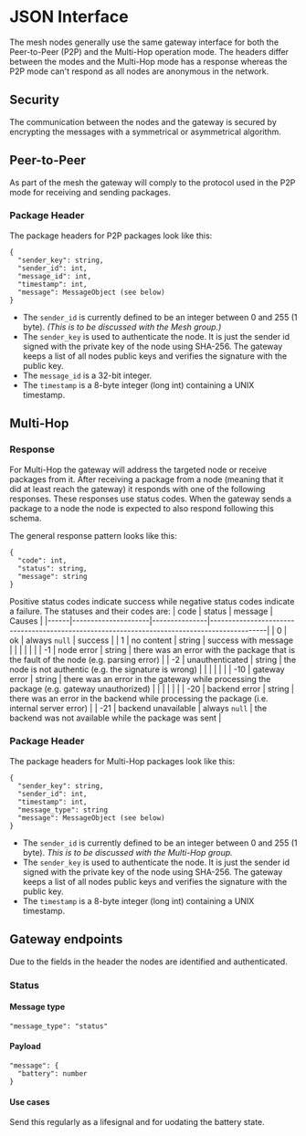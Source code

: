# JSON Interface
The mesh nodes generally use the same gateway interface for both the Peer-to-Peer (P2P) and the Multi-Hop operation mode. The headers differ between the modes and the Multi-Hop mode has a response whereas the P2P mode can't respond as all nodes are anonymous in the network.

## Security
The communication between the nodes and the gateway is secured by encrypting the messages with a symmetrical or asymmetrical algorithm.

## Peer-to-Peer
As part of the mesh the gateway will comply to the protocol used in the P2P mode for receiving and sending packages.

### Package Header
The package headers for P2P packages look like this:
```
{
  "sender_key": string,
  "sender_id": int,
  "message_id": int,
  "timestamp": int,
  "message": MessageObject (see below)
}
```
- The `sender_id` is currently defined to be an integer between 0 and 255 (1 byte). _(This is to be discussed with the Mesh group.)_
- The `sender_key` is used to authenticate the node. It is just the sender id signed with the private key of the node using SHA-256. The gateway keeps a list of all nodes public keys and verifies the signature with the public key.
- The `message_id` is a 32-bit integer.
- The `timestamp` is a 8-byte integer (long int) containing a UNIX timestamp.

## Multi-Hop

### Response
For Multi-Hop the gateway will address the targeted node or receive packages from it. After receiving a package from a node (meaning that it did at least reach the gateway) it responds with one of the following responses. These responses use status codes. When the gateway sends a package to a node the node is expected to also respond following this schema.

The general response pattern looks like this:
```
{
  "code": int,
  "status": string,
  "message": string
}
```

Positive status codes indicate success while negative status codes indicate a failure. The statuses and their codes are:
| code | status              | message       | Causes                                                                                      |
|------|---------------------|---------------|---------------------------------------------------------------------------------------------|
| 0    | ok                  | always `null` | success                                                                                     |
| 1    | no content          | string        | success with message                                                                        |
|      |                     |               |                                                                                             |
| -1   | node error          | string        | there was an error with the package that is the fault of the node (e.g. parsing error)      |
| -2   | unauthenticated     | string        | the node is not authentic (e.g. the signature is wrong)                                     |
|      |                     |               |                                                                                             |
| -10  | gateway error       | string        | there was an error in the gateway while processing the package (e.g. gateway unauthorized)  |
|      |                     |               |                                                                                             |
| -20  | backend error       | string        | there was an error in the backend while processing the package (i.e. internal server error) |
| -21  | backend unavailable | always `null` | the backend was not available while the package was sent                                    |

### Package Header
The package headers for Multi-Hop packages look like this:
```
{
  "sender_key": string,
  "sender_id": int,
  "timestamp": int,
  "message_type": string
  "message": MessageObject (see below)
}
```
- The `sender_id` is currently defined to be an integer between 0 and 255 (1 byte). _This is to be discussed with the Multi-Hop group._
- The `sender_key` is used to authenticate the node. It is just the sender id signed with the private key of the node using SHA-256. The gateway keeps a list of all nodes public keys and verifies the signature with the public key.
- The `timestamp` is a 8-byte integer (long int) containing a UNIX timestamp.

## Gateway endpoints
Due to the fields in the header the nodes are identified and authenticated.

### Status

#### Message type
```
"message_type": "status"
```
#### Payload
```
"message": {
  "battery": number
}
```
#### Use cases
Send this regularly as a lifesignal and for uodating the battery state.
